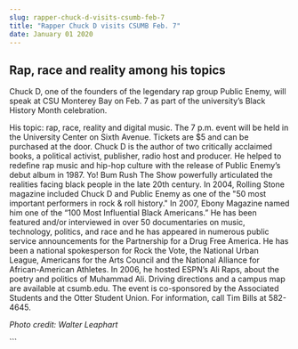 ```yaml
---
slug: rapper-chuck-d-visits-csumb-feb-7
title: "Rapper Chuck D visits CSUMB Feb. 7"
date: January 01 2020
---
```


 
<h2>Rap, race and reality among his topics</h2>
<p>
  Chuck D, one of the founders of the legendary rap group Public Enemy, will
  speak at CSU Monterey Bay on Feb. 7 as part of the university’s Black History
  Month celebration.
</p>
<p>
  His topic: rap, race, reality and digital music. The 7 p.m. event will be held
  in the University Center on Sixth Avenue. Tickets are $5 and can be purchased
  at the door. Chuck D is the author of two critically acclaimed books, a
  political activist, publisher, radio host and producer. He helped to redefine
  rap music and hip-hop culture with the release of Public Enemy’s debut album
  in 1987. Yo! Bum Rush The Show powerfully articulated the realities facing
  black people in the late 20th century. In 2004, Rolling Stone magazine
  included Chuck D and Public Enemy as one of the "50 most important performers
  in rock &amp; roll history." In 2007, Ebony Magazine named him one of the “100
  Most Influential Black Americans.” He has been featured and/or interviewed in
  over 50 documentaries on music, technology, politics, and race and he has
  appeared in numerous public service announcements for the Partnership for a
  Drug Free America. He has been a national spokesperson for Rock the Vote, the
  National Urban League, Americans for the Arts Council and the National
  Alliance for African-American Athletes. In 2006, he hosted ESPN’s Ali Raps,
  about the poetry and politics of Muhammad Ali. Driving directions and a campus
  map are available at csumb.edu. The event is co-sponsored by the Associated
  Students and the Otter Student Union. For information, call Tim Bills at
  582-4645.
</p>
<p></p>
<p><em>Photo credit: Walter Leaphart</em></p>
```
